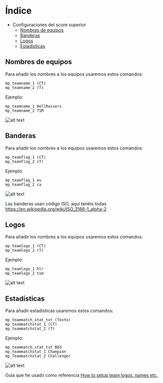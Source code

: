 # Índice
- Configuraciones del score superior
   - [Nombres de equipos](#-Nombres-de-equipos)
   - [Banderas](#Banderas)
   - [Logos](#Logos)
   - [Estadísticas](#Estadísticas)
   
## Nombres de equipos

Para añadir los nombres a los equipos usaremos estos comandos:

```
mp_teamname_1 (CT)
mp_teamname_2 (T)
```

Ejemplo:
```
mp_teamname_1 HellRaisers
mp_teamname_2 TSM
```

![alt text](https://steamuserimages-a.akamaihd.net/ugc/222193264455381333/3EDD3437FF3EB6346082EA02CEDB26C0257E4775/ "CS")

## Banderas

Para añadir los nombres a los equipos usaremos estos comandos:
```
mp_teamflag_1 (CT)
mp_teamflag_2 (T)
```

Ejemplo:
```
mp_teamflag_1 eu
mp_teamflag_2 ca
```

![alt text](https://steamuserimages-a.akamaihd.net/ugc/222193264455572323/7F4123F86C755C41FB9775A7F89E1F4376FF3DA6/ "CS")

Las banderas usan código ISO, aquí tenéis todas https://en.wikipedia.org/wiki/ISO_3166-1_alpha-2

## Logos

Para añadir los nombres a los equipos usaremos estos comandos:

```
mp_teamlogo_1 (CT)
mp_teamlogo_2 (T)
```

Ejemplo:

```
mp_teamlogo_1 hlr
mp_teamlogo_2 tsm
```

![alt text](https://steamuserimages-a.akamaihd.net/ugc/222193264455678340/EE31706B8162AD90553CC50E3DE93144F1CEC80C/ "CS")

## Estadísticas

Para añadir estadísticas usaremos estos comandos:

```
mp_teammatch_stat_txt (Texto)
mp_teammatchstat_1 (CT)
mp_teammatchstat_2 (T)
```

Ejemplo:

```
mp_teammatch_stat_txt BO3
mp_teammatchstat_1 Champion
mp_Teammatchstat_2 Challenger
```

![alt text](https://steamuserimages-a.akamaihd.net/ugc/222193264457345839/105BFD1CD1C0A2806737297BA58E1F4AFB15E2A3/ "CS")

Guía que he usado como referencia [How to setup team logos, names etc.](https://steamcommunity.com/sharedfiles/filedetails/?id=788257116)
